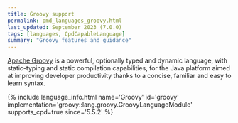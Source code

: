 ```yaml
---
title: Groovy support
permalink: pmd_languages_groovy.html
last_updated: September 2023 (7.0.0)
tags: [languages, CpdCapableLanguage]
summary: "Groovy features and guidance"
---
```


[Apache Groovy](https://groovy-lang.org/) is a powerful, optionally typed and dynamic language, with static-typing and
static compilation capabilities, for the Java platform aimed at improving developer productivity thanks to a concise,
familiar and easy to learn syntax.

{% include language_info.html name='Groovy' id='groovy' implementation='groovy::lang.groovy.GroovyLanguageModule' supports_cpd=true since='5.5.2' %}
